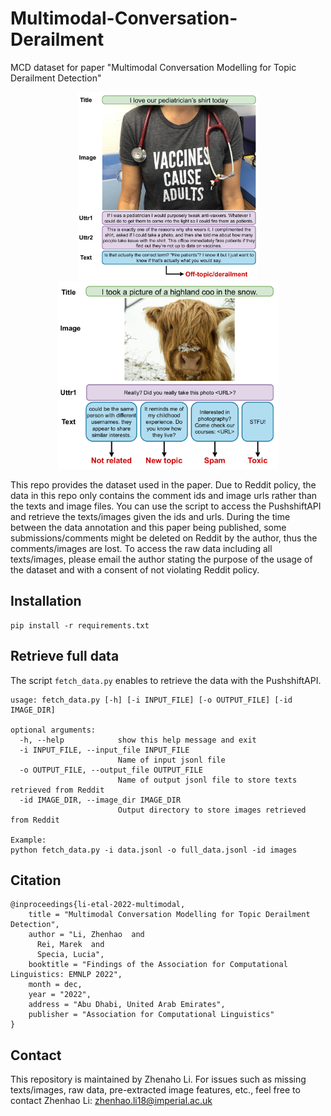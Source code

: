 # Multimodal-Conversation-Derailment
MCD dataset for paper "Multimodal Conversation Modelling for Topic Derailment Detection"

<p align="middle">
  <img src="img/example1.png" height="300" />
  <img src="img/example2.png" height="300" /> 
</p>

This repo provides the dataset used in the paper. Due to Reddit policy, the data in this repo only contains the comment ids and image urls rather than the texts and image files. You can use the script to access the PushshiftAPI and retrieve the texts/images given the ids and urls. During the time between the data annotation and this paper being published, some submissions/comments might be deleted on Reddit by the author, thus the comments/images are lost. To access the raw data including all texts/images, please email the author stating the purpose of the usage of the dataset and with a consent of not violating Reddit policy.

## Installation
```
pip install -r requirements.txt
```

## Retrieve full data
The script `fetch_data.py` enables to retrieve the data with the PushshiftAPI.
```
usage: fetch_data.py [-h] [-i INPUT_FILE] [-o OUTPUT_FILE] [-id IMAGE_DIR]

optional arguments:
  -h, --help            show this help message and exit
  -i INPUT_FILE, --input_file INPUT_FILE
                        Name of input jsonl file
  -o OUTPUT_FILE, --output_file OUTPUT_FILE
                        Name of output jsonl file to store texts retrieved from Reddit
  -id IMAGE_DIR, --image_dir IMAGE_DIR
                        Output directory to store images retrieved from Reddit

Example:
python fetch_data.py -i data.jsonl -o full_data.jsonl -id images
```

## Citation
```
@inproceedings{li-etal-2022-multimodal,
    title = "Multimodal Conversation Modelling for Topic Derailment Detection",
    author = "Li, Zhenhao  and
      Rei, Marek  and
      Specia, Lucia",
    booktitle = "Findings of the Association for Computational Linguistics: EMNLP 2022",
    month = dec,
    year = "2022",
    address = "Abu Dhabi, United Arab Emirates",
    publisher = "Association for Computational Linguistics"
}
```

## Contact
This repository is maintained by Zhenaho Li. For issues such as missing texts/images, raw data, pre-extracted image features, etc., feel free to contact Zhenhao Li: zhenhao.li18@imperial.ac.uk